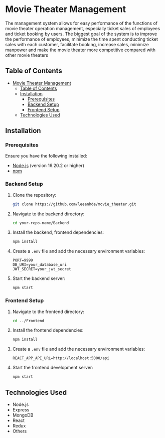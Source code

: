 # Movie Theater Management

The management system allows for easy performance of the functions of movie theater operation management, especially ticket sales of employees and ticket booking by users. The biggest goal of the system is to improve the performance of employees, minimize the time spent conducting ticket sales with each customer, facilitate booking, increase sales, minimize manpower and make the movie theater more competitive compared with other movie theaters

## Table of Contents

- [Movie Theater Management](#movie-theater-management)
  - [Table of Contents](#table-of-contents)
  - [Installation](#installation)
    - [Prerequisites](#prerequisites)
    - [Backend Setup](#backend-setup)
    - [Frontend Setup](#frontend-setup)
  - [Technologies Used](#technologies-used)

## Installation

### Prerequisites

Ensure you have the following installed:

- [Node.js](https://nodejs.org/) (version 16.20.2 or higher)
- [npm](https://www.npmjs.com/)

### Backend Setup

1. Clone the repository:

   ```sh
   git clone https://github.com/leeanhde/movie_theater.git
   ```

2. Navigate to the backend directory:

   ```sh
   cd your-repo-name/Backend
   ```

3. Install the backend, frontend dependencies:

   ```sh
   npm install
   ```

4. Create a `.env` file and add the necessary environment variables:

   ```env
   PORT=9999
   DB_URI=your_database_uri
   JWT_SECRET=your_jwt_secret
   ```

5. Start the backend server:

   ```sh
   npm start
   ```

### Frontend Setup

1. Navigate to the frontend directory:

   ```sh
   cd ../Frontend
   ```

2. Install the frontend dependencies:

   ```sh
   npm install
   ```

3. Create a `.env` file and add the necessary environment variables:

   ```env
   REACT_APP_API_URL=http://localhost:5000/api
   ```

4. Start the frontend development server:

   ```sh
   npm start
   ```

## Technologies Used

- Node.js
- Express
- MongoDB
- React
- Redux
- Others
